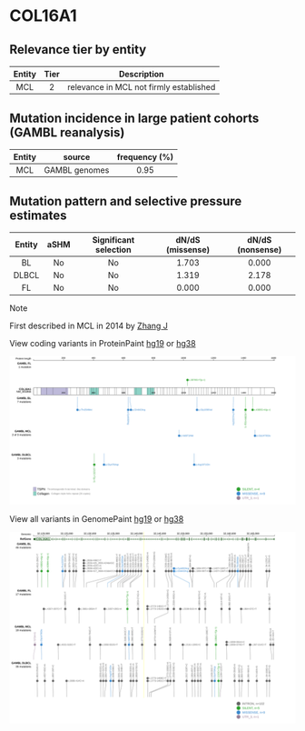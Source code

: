 # COL16A1

## Relevance tier by entity

|Entity|Tier|Description                            |
|:------:|:----:|---------------------------------------|
|MCL   |2   |relevance in MCL not firmly established|

## Mutation incidence in large patient cohorts (GAMBL reanalysis)

|Entity|source       |frequency (%)|
|:------:|:-------------:|:-------------:|
|MCL   |GAMBL genomes|0.95         |

## Mutation pattern and selective pressure estimates

|Entity|aSHM|Significant selection|dN/dS (missense)|dN/dS (nonsense)|
|:------:|:----:|:---------------------:|:----------------:|:----------------:|
|BL    |No  |No                   |1.703           |0.000           |
|DLBCL |No  |No                   |1.319           |2.178           |
|FL    |No  |No                   |0.000           |0.000           |


> [!NOTE]
> First described in MCL in 2014 by [Zhang J](https://pubmed.ncbi.nlm.nih.gov/24682267)


View coding variants in ProteinPaint [hg19](https://morinlab.github.io/LLMPP/GAMBL/COL16A1_protein.html)  or [hg38](https://morinlab.github.io/LLMPP/GAMBL/COL16A1_protein_hg38.html)

![image](images/proteinpaint/COL16A1_NM_001856.svg)

View all variants in GenomePaint [hg19](https://morinlab.github.io/LLMPP/GAMBL/COL16A1.html)  or [hg38](https://morinlab.github.io/LLMPP/GAMBL/COL16A1_hg38.html)

![image](images/proteinpaint/COL16A1.svg)
